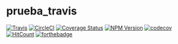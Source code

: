 # prueba_travis
[![Travis](https://img.shields.io/travis/juaneml/prueba_travis?logo=travis)](https://travis-ci.org/juaneml/prueba_travis)
[![CircleCI](https://circleci.com/gh/juaneml/prueba_travis.svg?style=svg)](https://circleci.com/gh/juaneml/prueba_travis)
[![Coverage Status](https://coveralls.io/repos/github/juaneml/prueba_travis/badge.svg?branch=master)](https://coveralls.io/github/juaneml/prueba_travis?branch=master)
[![NPM Version](https://badge.fury.io/js/prueba_travis.svg)](https://badge.fury.io/js/prueba_travis)
[![codecov](https://codecov.io/gh/juaneml/prueba_travis/branch/master/graph/badge.svg)](https://codecov.io/gh/juaneml/prueba_travis)
[![HitCount](http://hits.dwyl.com/juaneml/prueba_travis.svg)](http://hits.dwyl.com/juaneml/prueba_travis)
[![forthebadge](https://forthebadge.com/images/badges/made-with-python.svg)](https://forthebadge.com)
